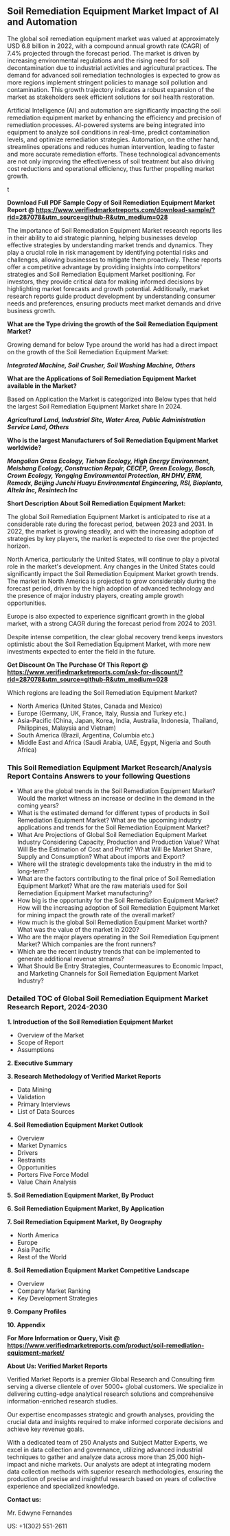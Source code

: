 <h2>Soil Remediation Equipment Market Impact of AI and Automation</h2><p>The global soil remediation equipment market was valued at approximately USD 6.8 billion in 2022, with a compound annual growth rate (CAGR) of 7.4% projected through the forecast period. The market is driven by increasing environmental regulations and the rising need for soil decontamination due to industrial activities and agricultural practices. The demand for advanced soil remediation technologies is expected to grow as more regions implement stringent policies to manage soil pollution and contamination. This growth trajectory indicates a robust expansion of the market as stakeholders seek efficient solutions for soil health restoration.</p><p>Artificial Intelligence (AI) and automation are significantly impacting the soil remediation equipment market by enhancing the efficiency and precision of remediation processes. AI-powered systems are being integrated into equipment to analyze soil conditions in real-time, predict contamination levels, and optimize remediation strategies. Automation, on the other hand, streamlines operations and reduces human intervention, leading to faster and more accurate remediation efforts. These technological advancements are not only improving the effectiveness of soil treatment but also driving cost reductions and operational efficiency, thus further propelling market growth.</p>t</p><p id="" class=""><strong>Download Full PDF Sample Copy of Soil Remediation Equipment Market Report @ <a href="https://www.verifiedmarketreports.com/download-sample/?rid=287078&utm_source=github-R&utm_medium=028" target="_blank">https://www.verifiedmarketreports.com/download-sample/?rid=287078&utm_source=github-R&utm_medium=028</a></strong></p><p>The importance of&nbsp;Soil Remediation Equipment Market research reports lies in their ability to aid strategic planning, helping businesses develop effective strategies by understanding market trends and dynamics. They play a crucial role in risk management by identifying potential risks and challenges, allowing businesses to mitigate them proactively. These reports offer a competitive advantage by providing insights into competitors' strategies and Soil Remediation Equipment Market positioning. For investors, they provide critical data for making informed decisions by highlighting market forecasts and growth potential. Additionally, market research reports guide product development by understanding consumer needs and preferences, ensuring products meet market demands and drive business growth.</p><p><strong>What are the&nbsp;Type driving the growth of the Soil Remediation Equipment Market?</strong></p><p id="" class="">Growing demand for below Type around the world has had a direct impact on the growth of the Soil Remediation Equipment Market:</p><em><strong>Integrated Machine, Soil Crusher, Soil Washing Machine, Others</strong></em></p><strong>What are the&nbsp;Applications&nbsp;of Soil Remediation Equipment Market available in the Market?</strong></p><p id="" class="">Based on Application the Market is categorized into Below types that held the largest Soil Remediation Equipment Market share In 2024.</p><em><strong>Agricultural Land, Industrial Site, Water Area, Public Administration Service Land, Others</strong></em></p><strong>Who is the largest Manufacturers of Soil Remediation Equipment Market worldwide?</strong></p><p><em><strong>Mongolian Grass Ecology, Tiehan Ecology, High Energy Environment, Meishang Ecology, Construction Repair, CECEP, Green Ecology, Bosch, Crown Ecology, Yongqing Environmental Protection, RH DHV, ERM, Remedx, Beijing Junchi Huayu Environmental Engineering, RSI, Bioplanta, Altela Inc, Resintech Inc</strong></em></p><p id="" class=""><strong>Short Description About Soil Remediation Equipment Market:</strong></p><p>The global Soil Remediation Equipment Market is anticipated to rise at a considerable rate during the forecast period, between 2023 and 2031. In 2022, the market is growing steadily, and with the increasing adoption of strategies by key players, the market is expected to rise over the projected horizon.</p><p>North America, particularly the United States, will continue to play a pivotal role in the market's development. Any changes in the United States could significantly impact the Soil Remediation Equipment Market growth trends. The market in North America is projected to grow considerably during the forecast period, driven by the high adoption of advanced technology and the presence of major industry players, creating ample growth opportunities.</p><p>Europe is also expected to experience significant growth in the global market, with a strong CAGR during the forecast period from 2024 to 2031.</p><p>Despite intense competition, the clear global recovery trend keeps investors optimistic about the Soil Remediation Equipment Market, with more new investments expected to enter the field in the future.</p><p id="" class=""><strong>Get Discount On The Purchase Of This Report @ <a href="https://www.verifiedmarketreports.com/ask-for-discount/?rid=287078&utm_source=github-R&utm_medium=028" target="_blank">https://www.verifiedmarketreports.com/ask-for-discount/?rid=287078&utm_source=github-R&utm_medium=028</a></strong></p>Which regions are leading the Soil Remediation Equipment Market?</p><ul><li>North America (United States, Canada and Mexico)</li><li>Europe (Germany, UK, France, Italy, Russia and Turkey etc.)</li><li>Asia-Pacific (China, Japan, Korea, India, Australia, Indonesia, Thailand, Philippines, Malaysia and Vietnam)</li><li>South America (Brazil, Argentina, Columbia etc.)</li><li>Middle East and Africa (Saudi Arabia, UAE, Egypt, Nigeria and South Africa)</li></ul><h3 id="" class="">This Soil Remediation Equipment Market Research/Analysis Report Contains Answers to your following Questions</h3><ul><li>What are the global trends in the Soil Remediation Equipment Market? Would the market witness an increase or decline in the demand in the coming years?</li><li>What is the estimated demand for different types of products in Soil Remediation Equipment Market? What are the upcoming industry applications and trends for the Soil Remediation Equipment Market?</li><li>What Are Projections of Global Soil Remediation Equipment Market Industry Considering Capacity, Production and Production Value? What Will Be the Estimation of Cost and Profit? What Will Be Market Share, Supply and Consumption? What about imports and Export?</li><li>Where will the strategic developments take the industry in the mid to long-term?</li><li>What are the factors contributing to the final price of Soil Remediation Equipment Market? What are the raw materials used for Soil Remediation Equipment Market manufacturing?</li><li>How big is the opportunity for the Soil Remediation Equipment Market? How will the increasing adoption of Soil Remediation Equipment Market for mining impact the growth rate of the overall market?</li><li>How much is the global Soil Remediation Equipment Market worth? What was the value of the market In 2020?</li><li>Who are the major players operating in the Soil Remediation Equipment Market? Which companies are the front runners?</li><li>Which are the recent industry trends that can be implemented to generate additional revenue streams?</li><li>What Should Be Entry Strategies, Countermeasures to Economic Impact, and Marketing Channels for Soil Remediation Equipment Market Industry?</li></ul><h3 id="" class="">Detailed TOC of Global Soil Remediation Equipment Market Research Report, 2024-2030</h3><p id="" class=""><strong>1. Introduction of the Soil Remediation Equipment Market</strong></p><ul><li>Overview of the Market</li><li>Scope of Report</li><li>Assumptions</li></ul><p id="" class=""><strong>2. Executive Summary</strong></p><p id="" class=""><strong>3. Research Methodology of Verified Market Reports</strong></p><ul><li>Data Mining</li><li>Validation</li><li>Primary Interviews</li><li>List of Data Sources</li></ul><p id="" class=""><strong>4. Soil Remediation Equipment Market Outlook</strong></p><ul><li>Overview</li><li>Market Dynamics</li><li>Drivers</li><li>Restraints</li><li>Opportunities</li><li>Porters Five Force Model</li><li>Value Chain Analysis</li></ul><p id="" class=""><strong>5. Soil Remediation Equipment Market, By Product</strong></p><p id="" class=""><strong>6. Soil Remediation Equipment Market, By Application</strong></p><p id="" class=""><strong>7. Soil Remediation Equipment Market, By Geography</strong></p><ul><li>North America</li><li>Europe</li><li>Asia Pacific</li><li>Rest of the World</li></ul><p id="" class=""><strong>8. Soil Remediation Equipment Market Competitive Landscape</strong></p><ul><li>Overview</li><li>Company Market Ranking</li><li>Key Development Strategies</li></ul><p id="" class=""><strong>9. Company Profiles</strong></p><p id="" class=""><strong>10. Appendix</strong></p><p id="" class=""><strong>For More Information or Query, Visit @ <a href="https://www.verifiedmarketreports.com/product/soil-remediation-equipment-market/" target="_blank">https://www.verifiedmarketreports.com/product/soil-remediation-equipment-market/</a></strong></p><p id="" class=""><strong>About Us: Verified Market Reports</strong></p><p id="" class="">Verified Market Reports is a premier Global Research and Consulting firm serving a diverse clientele of over 5000+ global customers. We specialize in delivering cutting-edge analytical research solutions and comprehensive information-enriched research studies.</p><p id="" class="">Our expertise encompasses strategic and growth analyses, providing the crucial data and insights required to make informed corporate decisions and achieve key revenue goals.</p><p id="" class="">With a dedicated team of 250 Analysts and Subject Matter Experts, we excel in data collection and governance, utilizing advanced industrial techniques to gather and analyze data across more than 25,000 high-impact and niche markets. Our analysts are adept at integrating modern data collection methods with superior research methodologies, ensuring the production of precise and insightful research based on years of collective experience and specialized knowledge.</p><p id="" class=""><strong>Contact us:</strong></p><p id="" class="">Mr. Edwyne Fernandes</p><p id="" class="">US: +1(302) 551-2611</p>